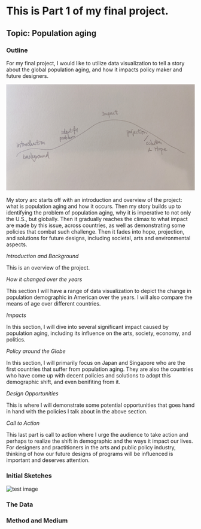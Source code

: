 # This is Part 1 of my final project.
## Topic: Population aging 

### Outline
For my final project, I would like to utilize data visualization to tell a story about the global population aging, and how it impacts policy maker and future designers. 

![test image](/storyarc.jpg)

My story arc starts off with an introduction and overview of the project: what is population aging and how it occurs. Then my story builds up to identifying the problem of population aging, why it is imperative to not only the U.S., but globally. Then it gradually reaches the climax to what impact are made by this issue, across countries, as well as demonstrating some policies that combat such challenge. Then it fades into hope, projection, and solutions for future designs, including societal, arts and environmental aspects. 

*Introduction and Background*

This is an overview of the project.

*How it changed over the years*

This section I will have a range of data visualization to depict the change in population demographic in American over the years. I will also compare the means of age over different countries. 

*Impacts*

In this section, I will dive into several significant impact caused by population aging, including its influence on the arts, society, economy, and politics. 

*Policy around the Globe*

In this section, I will primarily focus on Japan and Singapore who are the first countries that suffer from population aging. They are also the countries who have come up with decent policies and solutions to adopt this demographic shift, and even benifiting from it. 

*Design Opportunities*

This is where I will demonstrate some potential opportunities that goes hand in hand with the policies I talk about in the above section. 

*Call to Action*

This last part is call to action where I urge the audience to take action and perhaps to realize the shift in demographic and the ways it impact our lives. For designers and practitioners in the arts and public policy industry, thinking of how our future designs of programs will be influenced is important and deserves attention.

### Initial Sketches

![test image](/initialsketch.heic)

### The Data


### Method and Medium

